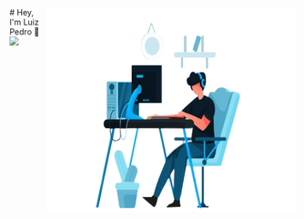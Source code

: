 <img src="https://github.com/luizpedros/luizpedros/blob/main/codando2-editada.png" width="440px" height="360px" align='right' />
# Hey, I'm Luiz Pedro 👋

<a href="https://github.com/luizpedros">
   <img height="180em" src="https://github-readme-stats.vercel.app/api?username=luizpedros_icons=true&show_icons=true&theme=radical"/>
   
  

<!--
**luizpedros/luizpedros** is a ✨ _special_ ✨ repository because its `README.md` (this file) appears on your GitHub profile.

Here are some ideas to get you started:

- 🔭 I’m currently working on ...
- 🌱 I’m currently learning ...
- 👯 I’m looking to collaborate on ...
- 🤔 I’m looking for help with ...
- 💬 Ask me about ...
- 📫 How to reach me: ...
- 😄 Pronouns: ...
- ⚡ Fun fact: ...
-->
